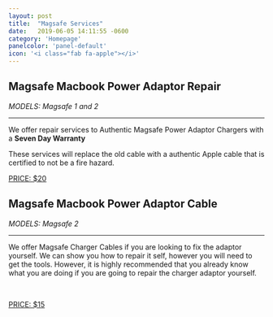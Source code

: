 ```yaml
---
layout: post
title:  "Magsafe Services"
date:   2019-06-05 14:11:55 -0600
category: 'Homepage'
panelcolor: 'panel-default'
icon: '<i class="fab fa-apple"></i>'
---
```

<div class="jumbotron">
  <h2>Magsafe Macbook Power Adaptor Repair </h2>
  <p class="lead"> <i>MODELS: Magsafe 1 and 2</i></p>
  <hr class=""> 
  <p> We offer repair services to Authentic Magsafe Power Adaptor Chargers with a <b> Seven Day Warranty </b> </p> 
  <p> These services will replace the old cable with a authentic Apple cable that is certified to not be a fire hazard. </p>
  <p class="lead">
  <a class="btn btn-primary btn-lg" href="#" role="button">PRICE: $20</a>
  </p>
</div>


<div class = "jumbotron">
  <h2>Magsafe Macbook Power Adaptor Cable</h2>
  <p class="lead"> <i>MODELS: Magsafe 2 </i></p>
  <hr class="">
  <p> We offer Magsafe Charger Cables if you are looking to fix the adaptor yourself. We can show you how to repair it self, however you will need to get the tools. However, it is highly recommended that you already know what you are doing if you are going to repair the charger adaptor yourself. </p> <br> 
  <p class="lead">
  <a class="btn btn-primary btn-lg" href="#" role="button">PRICE: $15</a>
  </p>
</div>




